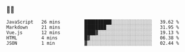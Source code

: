 ### 👨‍💻

<!--START_SECTION:waka-->
```text
JavaScript   26 mins         ██████████░░░░░░░░░░░░░░░   39.62 % 
Markdown     21 mins         ████████░░░░░░░░░░░░░░░░░   31.95 % 
Vue.js       12 mins         ████▓░░░░░░░░░░░░░░░░░░░░   19.13 % 
HTML         4 mins          █▓░░░░░░░░░░░░░░░░░░░░░░░   06.38 % 
JSON         1 min           ▓░░░░░░░░░░░░░░░░░░░░░░░░   02.44 % 
```
<!--END_SECTION:waka-->
